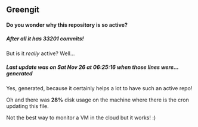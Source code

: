 ## Greengit

#### Do you wonder why this repository is so active?

##### After all it has 33201 commits!

But is it *really* active? Well...

##### Last update was on Sat Nov 26 at 06:25:16 when those lines were... generated

Yes, generated, because it certainly helps a lot to have such an active repo!

Oh and there was **28%** disk usage on the machine
where there is the cron updating this file.

Not the best way to monitor a VM in the cloud but it works! :)
